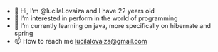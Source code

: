 - 👋 Hi, I’m @lucilaLovaiza and I have 22 years old
- 👀 I’m interested in perform in the world of programming
- 🌱 I’m currently learning on java, more specifically on hibernate and spring
- 📫 How to reach me lucilalovaiza@gmail.com

<!---
lucilaLovaiza/lucilaLovaiza is a ✨ special ✨ repository because its `README.md` (this file) appears on your GitHub profile.
You can click the Preview link to take a look at your changes.
--->
